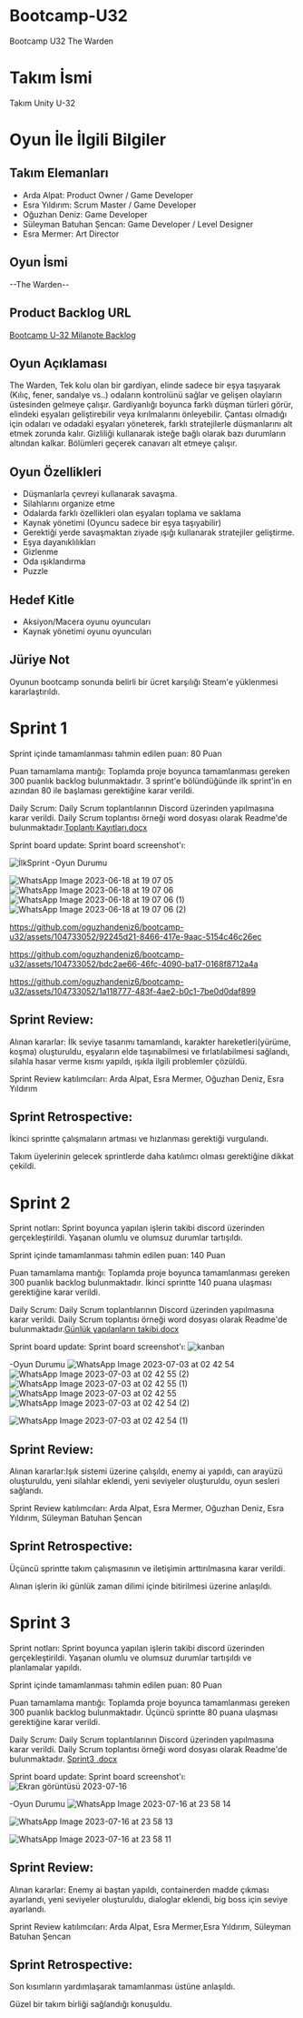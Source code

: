 # Bootcamp-U32
Bootcamp U32 The Warden

# **Takım İsmi**

Takım Unity U-32

# Oyun İle İlgili Bilgiler

## Takım Elemanları
- Arda Alpat: Product Owner / Game Developer
- Esra Yıldırım: Scrum Master / Game Developer
- Oğuzhan Deniz: Game Developer
- Süleyman Batuhan Şencan: Game Developer / Level Designer
- Esra Mermer: Art Director

## Oyun İsmi

--The Warden--

## Product Backlog URL

[Bootcamp U-32 Milanote Backlog](https://app.milanote.com/1Q7WPK1RVQEj9n?p=Chu4nYSduJe)

## Oyun Açıklaması
The Warden, Tek kolu olan bir gardiyan, elinde sadece bir eşya taşıyarak (Kılıç, fener, sandalye vs..) odaların kontrolünü sağlar ve gelişen olayların üstesinden gelmeye çalışır. Gardiyanlığı boyunca farklı düşman türleri görür, elindeki eşyaları geliştirebilir veya kırılmalarını önleyebilir. Çantası olmadığı için odaları ve odadaki eşyaları yöneterek, farklı stratejilerle düşmanlarını alt etmek zorunda kalır. Gizliliği kullanarak isteğe bağlı olarak bazı durumların altından kalkar. Bölümleri geçerek canavarı alt etmeye çalışır.


## Oyun Özellikleri 
- Düşmanlarla çevreyi kullanarak savaşma.
- Silahlarını organize etme
- Odalarda farklı özellikleri olan eşyaları toplama ve saklama
- Kaynak yönetimi (Oyuncu sadece bir eşya taşıyabilir)
- Gerektiği yerde savaşmaktan ziyade ışığı kullanarak stratejiler geliştirme.
- Eşya dayanıklılıkları
- Gizlenme
- Oda ışıklandırma
- Puzzle



## Hedef Kitle

- Aksiyon/Macera oyunu oyuncuları
- Kaynak yönetimi oyunu oyuncuları

## Jüriye Not

Oyunun bootcamp sonunda belirli bir ücret karşılığı Steam'e yüklenmesi kararlaştırıldı.

# Sprint 1
Sprint içinde tamamlanması tahmin edilen puan: 80 Puan

Puan tamamlama mantığı: Toplamda proje boyunca tamamlanması gereken 300 puanlık backlog bulunmaktadır. 3 sprint'e bölündüğünde ilk sprint'in en azından 80 ile başlaması gerektiğine karar verildi.

Daily Scrum: Daily Scrum toplantılarının Discord üzerinden yapılmasına karar verildi. Daily Scrum toplantısı örneği word dosyası olarak Readme'de bulunmaktadır.[Toplantı Kayıtları.docx](https://github.com/oguzhandeniz6/bootcamp-u32/files/11782761/Toplanti.Kayitlari.docx)


Sprint board update: Sprint board screenshot'ı:

![İlkSprint](https://github.com/oguzhandeniz6/bootcamp-u32/assets/104733052/5e580195-e44e-48c3-979c-df90a2f80d35)
-Oyun Durumu

![WhatsApp Image 2023-06-18 at 19 07 05](https://github.com/oguzhandeniz6/bootcamp-u32/assets/104733052/47a18861-b04f-470c-b190-f020556793e1)
![WhatsApp Image 2023-06-18 at 19 07 06](https://github.com/oguzhandeniz6/bootcamp-u32/assets/104733052/78571f55-2770-4141-9e29-b1a9ea3b6acb)
![WhatsApp Image 2023-06-18 at 19 07 06 (1)](https://github.com/oguzhandeniz6/bootcamp-u32/assets/104733052/1a203ed4-b0c6-4fa2-9977-26fc375b1b36)
![WhatsApp Image 2023-06-18 at 19 07 06 (2)](https://github.com/oguzhandeniz6/bootcamp-u32/assets/104733052/a2dd6ff6-cf94-48d7-9963-065a6b60fc0a)



https://github.com/oguzhandeniz6/bootcamp-u32/assets/104733052/92245d21-8466-417e-9aac-5154c46c26ec


https://github.com/oguzhandeniz6/bootcamp-u32/assets/104733052/bdc2ae66-46fc-4090-ba17-0168f8712a4a


https://github.com/oguzhandeniz6/bootcamp-u32/assets/104733052/1a118777-483f-4ae2-b0c1-7be0d0daf899

## Sprint Review: 
Alınan kararlar: İlk seviye tasarımı tamamlandı, karakter hareketleri(yürüme, koşma) oluşturuldu, eşyaların elde taşınabilmesi ve fırlatılabilmesi sağlandı, silahla hasar verme kısmı yapıldı, ışıkla ilgili problemler çözüldü.

Sprint Review katılımcıları: Arda Alpat, Esra Mermer, Oğuzhan Deniz, Esra Yıldırım

## Sprint Retrospective:

İkinci sprintte çalışmaların artması ve hızlanması gerektiği vurgulandı. 

Takım üyelerinin gelecek sprintlerde daha katılımcı olması gerektiğine dikkat çekildi.



# Sprint 2
Sprint notları: Sprint boyunca yapılan işlerin takibi discord üzerinden gerçekleştirildi. Yaşanan olumlu ve olumsuz durumlar tartışıldı.

Sprint içinde tamamlanması tahmin edilen puan: 140 Puan

Puan tamamlama mantığı: Toplamda proje boyunca tamamlanması gereken 300 puanlık backlog bulunmaktadır. İkinci sprintte 140 puana ulaşması gerektiğine karar verildi.

Daily Scrum: Daily Scrum toplantılarının Discord üzerinden yapılmasına karar verildi. Daily Scrum toplantısı örneği word dosyası olarak Readme'de bulunmaktadır.[Günlük yapılanların takibi.docx](https://github.com/oguzhandeniz6/bootcamp-u32/files/11931674/Gunluk.yapilanlarin.takibi.docx)

Sprint board update: Sprint board screenshot'ı:
![kanban](https://github.com/oguzhandeniz6/bootcamp-u32/assets/104733052/6531dbae-761e-4317-8d9a-f2e2861dbe58)

-Oyun Durumu
![WhatsApp Image 2023-07-03 at 02 42 54](https://github.com/oguzhandeniz6/bootcamp-u32/assets/104733052/1cb0a0dd-f127-41e3-b6c1-172cc7b9b143)
![WhatsApp Image 2023-07-03 at 02 42 55 (2)](https://github.com/oguzhandeniz6/bootcamp-u32/assets/104733052/2a6590c4-3068-4447-b62a-6bde4e0a556c)
![WhatsApp Image 2023-07-03 at 02 42 55 (1)](https://github.com/oguzhandeniz6/bootcamp-u32/assets/104733052/5a1e09da-a115-4119-b3ca-248319944b7b)
![WhatsApp Image 2023-07-03 at 02 42 55](https://github.com/oguzhandeniz6/bootcamp-u32/assets/104733052/697facc5-8e6a-46ca-aea7-222c6220f5f8)
![WhatsApp Image 2023-07-03 at 02 42 54 (2)](https://github.com/oguzhandeniz6/bootcamp-u32/assets/104733052/d2ce6960-c1df-4e01-810e-6b3aed383561)

![WhatsApp Image 2023-07-03 at 02 42 54 (1)](https://github.com/oguzhandeniz6/bootcamp-u32/assets/104733052/0e891a04-4427-4ba4-8c95-4bf29bcb4ea3)


## Sprint Review: 
Alınan kararlar:Işık sistemi üzerine çalışıldı, enemy ai yapıldı, can arayüzü oluşturuldu, yeni silahlar eklendi, yeni seviyeler oluşturuldu, oyun sesleri sağlandı.

Sprint Review katılımcıları: Arda Alpat, Esra Mermer, Oğuzhan Deniz, Esra Yıldırım, Süleyman Batuhan Şencan

## Sprint Retrospective:

Üçüncü sprintte takım çalışmasının ve iletişimin arttırılmasına karar verildi.

Alınan işlerin iki günlük zaman dilimi içinde bitirilmesi üzerine anlaşıldı. 

# Sprint 3
Sprint notları: Sprint boyunca yapılan işlerin takibi discord üzerinden gerçekleştirildi. Yaşanan olumlu ve olumsuz durumlar tartışıldı ve planlamalar yapıldı.

Sprint içinde tamamlanması tahmin edilen puan: 80 Puan

Puan tamamlama mantığı: Toplamda proje boyunca tamamlanması gereken 300 puanlık backlog bulunmaktadır. Üçüncü sprintte 80 puana ulaşması gerektiğine karar verildi.

Daily Scrum: Daily Scrum toplantılarının Discord üzerinden yapılmasına karar verildi. Daily Scrum toplantısı örneği word dosyası olarak Readme'de bulunmaktadır.
[Sprint3 .docx](https://github.com/aalpat9/ProjectBootcamp/files/12065048/Sprint3.docx)


Sprint board update: Sprint board screenshot'ı:
![Ekran görüntüsü 2023-07-16](https://github.com/aalpat9/ProjectBootcamp/assets/104733052/d7855cc4-3ba6-4a88-bdbf-3742e4db3047)


-Oyun Durumu
![WhatsApp Image 2023-07-16 at 23 58 14](https://github.com/aalpat9/ProjectBootcamp/assets/104733052/1c4cdfed-aba8-4b15-a9bd-69baf16bdd5a)

![WhatsApp Image 2023-07-16 at 23 58 13](https://github.com/aalpat9/ProjectBootcamp/assets/104733052/4b7ce647-73ed-486d-831d-b08a95e76eaf)

![WhatsApp Image 2023-07-16 at 23 58 11](https://github.com/aalpat9/ProjectBootcamp/assets/104733052/86e28696-6739-4c21-9233-f61800b08618)

## Sprint Review: 
Alınan kararlar: Enemy ai baştan yapıldı, containerden madde çıkması ayarlandı, yeni seviyeler oluşturuldu, dialoglar eklendi, big boss için seviye ayarlandı.

Sprint Review katılımcıları: Arda Alpat, Esra Mermer,Esra Yıldırım, Süleyman Batuhan Şencan

## Sprint Retrospective:

Son kısımların yardımlaşarak tamamlanması üstüne anlaşıldı.

Güzel bir takım birliği sağlandığı konuşuldu. 


